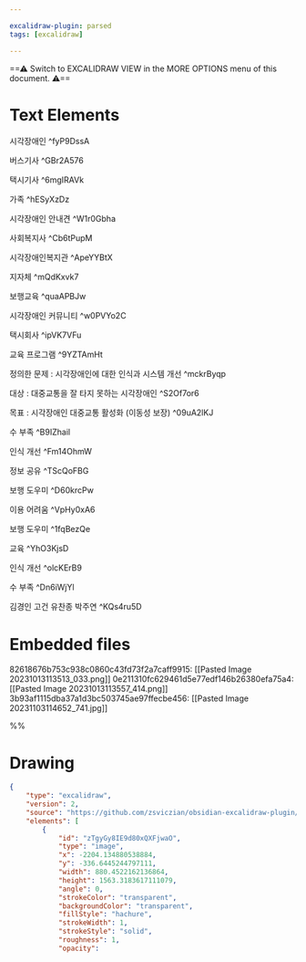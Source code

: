 ```yaml
---

excalidraw-plugin: parsed
tags: [excalidraw]

---
```

==⚠  Switch to EXCALIDRAW VIEW in the MORE OPTIONS menu of this document. ⚠==


# Text Elements
시각장애인 ^fyP9DssA

버스기사 ^GBr2A576

택시기사 ^6mgIRAVk

가족 ^hESyXzDz

시각장애인
안내견 ^W1r0Gbha

사회복지사 ^Cb6tPupM

시각장애인복지관 ^ApeYYBtX

지자체 ^mQdKxvk7

보행교육 ^quaAPBJw

시각장애인 커뮤니티 ^w0PVYo2C

택시회사 ^ipVK7VFu

교육
프로그램 ^9YZTAmHt

정의한 문제 : 시각장애인에 대한 인식과 시스템 개선 ^mckrByqp

대상 : 대중교통을 잘 타지 못하는 시각장애인 ^S2Of7or6

목표 : 시각장애인 대중교통 활성화 (이동성 보장) ^09uA2lKJ

수 부족 ^B9IZhail

인식 개선 ^Fm14OhmW

정보 공유 ^TScQoFBG

보행 도우미 ^D60krcPw

이용 어려움 ^VpHy0xA6

보행 도우미 ^1fqBezQe

교육 ^YhO3KjsD

인식 개선 ^olcKErB9

수 부족 ^Dn6iWjYl

김경인
고건
유찬종
박주연 ^KQs4ru5D


# Embedded files
82618676b753c938c0860c43fd73f2a7caff9915: [[Pasted Image 20231013113513_033.png]]
0e211310fc629461d5e77edf146b26380efa75a4: [[Pasted Image 20231013113557_414.png]]
3b93af1115dba37a1d3bc503745ae97ffecbe456: [[Pasted Image 20231103114652_741.jpg]]

%%
# Drawing
```json
{
	"type": "excalidraw",
	"version": 2,
	"source": "https://github.com/zsviczian/obsidian-excalidraw-plugin/releases/tag/1.9.19",
	"elements": [
		{
			"id": "zTgyGy8IE9d80xQXFjwaO",
			"type": "image",
			"x": -2204.134880538884,
			"y": -336.6445244797111,
			"width": 880.4522162136864,
			"height": 1563.3183617111079,
			"angle": 0,
			"strokeColor": "transparent",
			"backgroundColor": "transparent",
			"fillStyle": "hachure",
			"strokeWidth": 1,
			"strokeStyle": "solid",
			"roughness": 1,
			"opacity":